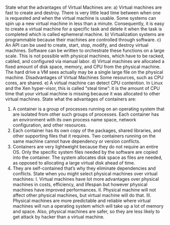 State what the advantages of Virtual Machines are:
a)	Virtual machines are fast to create and destroy. There is very little lead time between when one is requested and when the virtual machine is usable. Some systems can spin up a new virtual machine in less than a minute. Consequently, it is easy to create a virtual machine for a specific task and delete it when the task is completed which is called ephemeral machine.
b)	Virtualization systems are programmable because their machines are controlled through software.
c)	An API can be used to create, start, stop, modify, and destroy virtual machines. Software can be written to orchestrate these functions on a large scale. This is not possible with physical machines, which have to be racked, cabled, and configured via manual labor.
d)	Virtual machines are allocated a fixed amount of disk space, memory, and CPU from the physical machine. The hard drive a VM sees actually may be a single large file on the physical machine. Disadvantages of Virtual Machines Some resources, such as CPU cores, are shared.
e)	A virtual machine can detect CPU contention. In Linux and the Xen hyper-visor, this is called “steal time”: it is the amount of CPU time that your virtual machine is missing because it was allocated to other virtual machines.
State what the advantages of containers are:
1.	A container is a group of processes running on an operating system that are isolated from other such groups of processes. Each container has an environment with its own process name space, network configuration, and other resources.
2.	Each container has its own copy of the packages, shared libraries, and other supporting files that it requires. Two containers running on the same machine cannot have dependency or version conflicts.
3.	Containers are very lightweight because they do not require an entire OS. Only the specific system files needed by the software are copied into the container. The system allocates disk space as files are needed, as opposed to allocating a large virtual disk ahead of time.
4.	They are self-contained that’s why they eliminate dependencies and conflicts.
State when you might select physical machines over virtual machines:
I.	Virtual machines have lot more advantages over physical machines in costs, efficiency, and lifespan but however physical machines have improved performances.
II.	Physical machine will not affect other physical machines, but virtual machine will do that.
III.	Physical machines are more predictable and reliable where virtual machines will run a operating system which will take up a lot of memory and space. Also, physical machines are safer, so they are less likely to get attack by hacker than a virtual machine.
